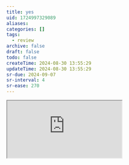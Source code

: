 ```yaml
---
title: yes
uid: 1724997329089
aliases:
categories: []
tags:
  - review
archive: false
draft: false
todo: false
createTime: 2024-08-30 13:55:29
updateTime: 2024-08-30 13:55:29
sr-due: 2024-09-07
sr-interval: 4
sr-ease: 270
---
```


<iframe
  class="iframe_full"
  src="https://dict.youdao.com/result?word=yes&lang=en"
>
</iframe>

